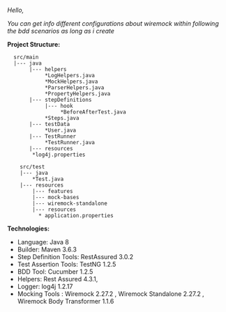 *Hello,*

*You can get info different configurations about wiremock  within following the bdd scenarios  as long as i create*


**Project Structure:**

      src/main                                                                    
      |--- java
           |--- helpers
                *LogHelpers.java
                *MockHelpers.java
                *ParserHelpers.java
                *PropertyHelpers.java
           |--- stepDefinitions
                |--- hook
                     *BeforeAfterTest.java
                *Steps.java
           |--- testData
                *User.java
           |--- TestRunner
                *TestRunner.java
           |--- resources
	        *log4j.properties
								
        src/test
        |--- java
            *Test.java
        |--- resources
            |--- features
            |--- mock-bases
            |--- wiremock-standalone
            |--- resources
              * application.properties
              
							
							
**Technologies:**		

- Language: Java 8
- Builder: Maven 3.6.3
- Step Definition Tools:  RestAssured 3.0.2
- Test Assertion Tools: TestNG  1.2.5
- BDD Tool: Cucumber 1.2.5
- Helpers: Rest Assured 4.3.1, 
- Logger: log4j 1.2.17
- Mocking Tools : Wiremock 2.27.2  , Wiremock Standalone 2.27.2 , Wiremock Body Transformer 1.1.6

			
								
				
								
								

     
     
    
     
     
     
     
     

          
          

   




